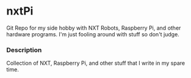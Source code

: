 # nxtPi #
Git Repo for my side hobby with NXT Robots, Raspberry Pi, and other hardware programs. I'm just fooling around with stuff so don't judge.

### Description ###
Collection of NXT, Raspberry Pi, and other stuff that I write in my spare time.

